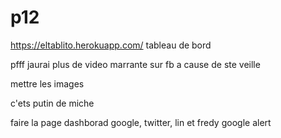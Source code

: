 # p12

https://eltablito.herokuapp.com/ tableau de bord

pfff jaurai plus de video marrante sur fb a cause de ste veille

mettre les images

c'ets putin de miche

faire la page dashborad google, twitter, lin et fredy google alert




